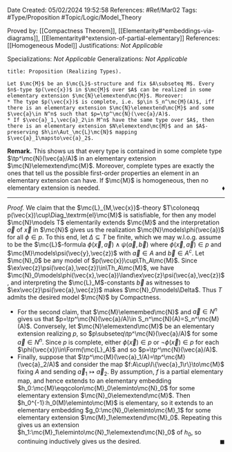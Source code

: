 <div class="topSpace"></div>

Date Created: 05/02/2024 19:52:58
References: #Ref/Mar02
Tags: #Type/Proposition #Topic/Logic/Model_Theory

Proved by: [[Compactness Theorem]], [[Elementarity#^embeddings-via-diagrams]], [[Elementarity#^extension-of-partial-elementary]]
References: [[Homogeneous Model]]
Justifications: <i>Not Applicable</i>

Specializations: <i>Not Applicable</i>
Generalizations: <i>Not Applicable</i>

``` ad-Proposition
title: Proposition (Realizing Types).

Let $\mc{M}$ be an $\mc{L}$-structure and fix $A\subseteq M$. Every $n$-type $p(\vec{x})$ in $\mc{M}$ over $A$ can be realized in some elementary extension $\mc{N}\elemextend\mc{M}$. Moreover:
* The type $p(\vec{x})$ is complete, i.e. $p\in S_n^\mc{M}(A)$, iff there is an elementary extension $\mc{N}\elemextend\mc{M}$ and some $\vec{a}\in N^n$ such that $p=\tp^\mc{N}(\vec{a}/A)$.
* If $\vec{a}_1,\vec{a}_2\in M^n$ have the same type over $A$, then there is an elementary extension $N\elemextend\mc{M}$ and an $A$-preserving $h\in\Aut_\mc{L}\mc{N}$ mapping $\vec{a}_1\mapsto\vec{a}_2$.

```

<b>Remark.</b> This shows us that every type is contained in some complete type $\tp^\mc{N}(\vec{a}/A)$ in an elementary extension $\mc{N}\elemextend\mc{M}$. Moreover, complete types are exactly the ones that tell us the possible first-order properties an element in an elementary extension can have. If $\mc{M}$ is homogeneous, then no elementary extension is needed.<span style="float:right;">$\blacklozenge$</span>

---

<i>Proof.</i> We claim that the $\mc{L}_{M,\vec{x}}$-theory $T\coloneqq p(\vec{x})\cup\Diag_\textrm{el}\mc{M}$ is satisfiable, for then any model $\mc{N}\models T$ elementarily extends $\mc{M}$ and the interpretation $\vec{a}$ of $\vec{x}$ in $\mc{N}$ gives us the realization $\mc{N}\models\phi(\vec{a})$ for all $\phi\in p$. To this end, let $\Delta\subseteq T$ be finite, which we may w.l.o.g. assume to be the $\mc{L}$-formula $\phi(\vec{x},\vec{a})\land\psi(\vec{a},\vec{b})$ where $\phi(\vec{x},\vec{a})\in p$ and $\mc{M}\models\psi(\vec{y},\vec{z})$ with $\vec{a}\in A$ and $\vec{b}\in A^c$. Let $\mc{N}_0$ be any model of $p(\vec{x})\cup\Th_A\mc{M}$. Since $\ex\vec{z}\psi(\vec{a},\vec{z})\in\Th_A\mc{M}$, we have $\mc{N}_0\models\phi(\vec{x},\vec{a})\land\ex\vec{z}\psi(\vec{a},\vec{z})$, and interpreting the $\mc{L}_M$-constants $\vec{b}$ as witnesses to $\ex\vec{z}\psi(\vec{a},\vec{z})$ makes $\mc{N}_0\models\Delta$. Thus $T$ admits the desired model $\mc{N}$ by Compactness.
* For the second claim, that $\mc{M}\elemembed\mc{N}$ and $\vec{a}\in N^n$ gives us that $p=\tp^\mc{N}(\vec{a}/A)\in S_n^\mc{N}(A)=S_n^\mc{M}(A)$. Conversely, let $\mc{N}\elemextend\mc{M}$ be an elementary extension realizing $p$, so $p\subseteq\tp^\mc{N}(\vec{a}/A)$ for some $\vec{a}\in N^n$. Since $p$ is complete, either $\phi(\vec{x})\in p$ or $\lnot\phi(\vec{x})\in p$ for each $\phi(\vec{x})\in\Form(\mc{L}_A)$ and so $p=\tp^\mc{N}(\vec{a}/A)$.
* Finally, suppose that $\tp^\mc{M}(\vec{a}_1/A)=\tp^\mc{M}(\vec{a}_2/A)$ and consider the map $f:A\cup\l\{\vec{a}_1\r\}\to\mc{M}$ fixing $A$ and sending $\vec{a}_1\mapsto\vec{a}_2$. By assumption, $f$ is a partial elementary map, and hence extends to an elementary embedding $h_0:\mc{M}\eqqcolon\mc{M}_0\eleminto\mc{N}_0$ for some elementary extension $\mc{N}_0\elemextend\mc{M}$. Then $h_0^{-1}:h_0(M)\eleminto\mc{M}$ is elementary, so it extends to an elementary embedding $g_0:\mc{N}_0\eleminto\mc{M}_1$ for some elementary extension $\mc{M}_1\elemextend\mc{M}_0$. Repeating this gives us an extension $h_1:\mc{M}_1\eleminto\mc{N}_1\elemextend\mc{N}_0$ of $h_0$, so continuing inductively gives us the desired.<span style="float:right;">$\blacksquare$</span>
